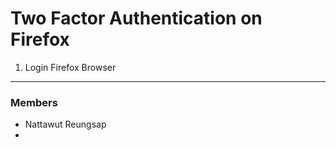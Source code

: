 # Two Factor Authentication on Firefox

1. Login Firefox Browser
--------------------------------------

### Members
- Nattawut Reungsap
- 